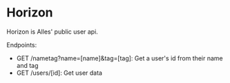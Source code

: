 # Horizon
Horizon is Alles' public user api.

Endpoints:
- GET /nametag?name=[name]&tag=[tag]: Get a user's id from their name and tag
- GET /users/[id]: Get user data
